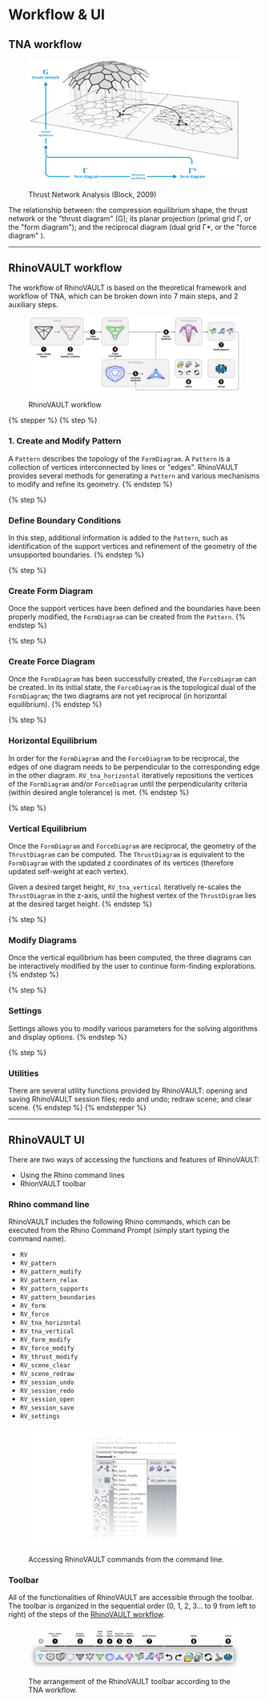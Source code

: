 # Workflow & UI

## TNA workflow

<figure><img src="../.gitbook/assets/RV_workflow-diagram.jpg" alt=""><figcaption><p>Thrust Network Analysis (Block, 2009)</p></figcaption></figure>

The relationship between: the compression equilibrium shape, the thrust network or the "thrust diagram" (G); its planar projection (primal grid Γ, or the "form diagram"); and the reciprocal diagram (dual grid Γ\*, or the "force diagram" ).

***

## RhinoVAULT workflow

The workflow of RhinoVAULT is based on the theoretical framework and workflow of TNA, which can be broken down into 7 main steps, and 2 auxiliary steps.

<figure><img src="../.gitbook/assets/RV_workflow.jpg" alt=""><figcaption><p>RhinoVAULT workflow</p></figcaption></figure>

{% stepper %}
{% step %}
### 1. Create and Modify Pattern

A `Pattern` describes the topology of the `FormDiagram`. A `Pattern` is a collection of vertices interconnected by lines or "edges".  RhinoVAULT provides several methods for generating a `Pattern` and various mechanisms to modify and refine its geometry.
{% endstep %}

{% step %}
### Define Boundary Conditions

In this step, additional information is added to the `Pattern`, such as identification of the support vertices and refinement of the geometry of the unsupported boundaries.
{% endstep %}

{% step %}
### Create Form Diagram

Once the support vertices have been defined and the boundaries have been properly modified, the `FormDiagram` can be created from the `Pattern`.
{% endstep %}

{% step %}
### Create Force Diagram

Once the `FormDiagram` has been successfully created, the `ForceDiagram` can be created. In its initial state, the `ForceDiagram` is the topological dual of the `FormDiagram`; the two diagrams are not yet reciprocal (in horizontal equilibrium). &#x20;
{% endstep %}

{% step %}
### Horizontal Equilibrium

In order for the `FormDiagram` and the `ForceDiagram` to be reciprocal, the edges of one diagram needs to be perpendicular to the corresponding edge in the other diagram. `RV_tna_horizontal` iteratively repositions the vertices of the `FormDiagram` and/or `ForceDiagram` until the perpendicularity criteria (within desired angle tolerance) is met.
{% endstep %}

{% step %}
### Vertical Equilibrium

Once the `FormDiagram` and `ForceDiagram` are reciprocal, the geometry of the `ThrustDiagram` can be computed. The `ThrustDiagram` is equivalent to the `FormDiagram` with the updated z coordinates of its vertices (therefore updated self-weight at each vertex).&#x20;

Given a desired target height, `RV_tna_vertical` iteratively re-scales the `ThrustDiagram` in the z-axis, until the highest vertex of the `ThrustDigram` lies at the desired target height.
{% endstep %}

{% step %}
### Modify Diagrams

Once the vertical equilibrium has been computed, the three diagrams can be interactively modified by the user to continue form-finding explorations.
{% endstep %}

{% step %}
### Settings

Settings allows you to modify various parameters for the solving algorithms and display options.
{% endstep %}

{% step %}
### Utilities

There are several utility functions provided by RhinoVAULT: opening and saving RhinoVAULT session files; redo and undo; redraw scene; and clear scene.
{% endstep %}
{% endstepper %}

***

## RhinoVAULT UI

There are two ways of accessing the functions and features of RhinoVAULT:

* Using the Rhino command lines
* RhionVAULT toolbar

### Rhino command line

RhinoVAULT includes the following Rhino commands, which can be executed from the Rhino Command Prompt (simply start typing the command name).

* `RV`
* `RV_pattern`
* `RV_pattern_modify`
* `RV_pattern_relax`
* `RV_pattern_supports`
* `RV_pattern_boundaries`
* `RV_form`
* `RV_force`
* `RV_tna_horizontal`
* `RV_tna_vertical`
* `RV_form_modify`
* `RV_force_modify`
* `RV_thrust_modify`
* `RV_scene_clear`
* `RV_scene_redraw`
* `RV_session_undo`
* `RV_session_redo`
* `RV_session_open`
* `RV_session_save`
* `RV_settings`

<figure><img src="../.gitbook/assets/RV_command-line.png" alt=""><figcaption><p>Accessing RhinoVAULT commands from the command line.</p></figcaption></figure>

### Toolbar

All of the functionalities of RhinoVAULT are accessible through the toolbar. The toolbar is organized in the sequential order (0, 1, 2, 3... to 9 from left to right) of the steps of the [RhinoVAULT workflow](user-interface.md#rhinovault-workflow).&#x20;

<figure><img src="../.gitbook/assets/RV_toolbar-numbered.jpg" alt=""><figcaption><p>The arrangement of the RhinoVAULT toolbar according to the TNA workflow.</p></figcaption></figure>

